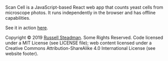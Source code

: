 Scan Cell is a JavaScript-based React web app that counts yeast cells from microscope photos. It runs independently in the browser and has offline capabilities.

See it in action [here](https://go.osu.edu/yeast).

Copyright &copy; 2019 [Russell Steadman](https://www.russellsteadman.com/). Some Rights Reserved. Code licensed under a MIT License (see LICENSE file); web content licensed under a Creative Commons Attribution-ShareAlike 4.0 International License (see website footer).